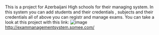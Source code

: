 This is a project for Azerbaijani High schools for their managing system.
In this system you can add students and their credentials , subjects and their credentials all of above you can registr and manage exams.
You can take a look at this project with this link:
![image](https://github.com/EdaletHashimli/Imtahan_Project/assets/86829581/8721da5c-d584-4f18-b9b6-dd4885c2d413)
http://exammanagementsystem.somee.com/
